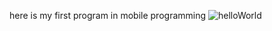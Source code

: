 here is my first program in mobile programming
![helloWorld](https://github.com/25485YvesNshuti/mobile_Assignment/assets/172855749/4c2b7221-4b3d-4b5b-a614-2014110092f7)
